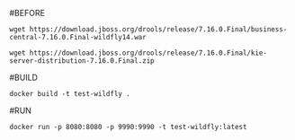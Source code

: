 #BEFORE

`wget https://download.jboss.org/drools/release/7.16.0.Final/business-central-7.16.0.Final-wildfly14.war`

`wget https://download.jboss.org/drools/release/7.16.0.Final/kie-server-distribution-7.16.0.Final.zip`

#BUILD

`docker build -t test-wildfly .`

#RUN

`docker run -p 8080:8080 -p 9990:9990 -t test-wildfly:latest`
